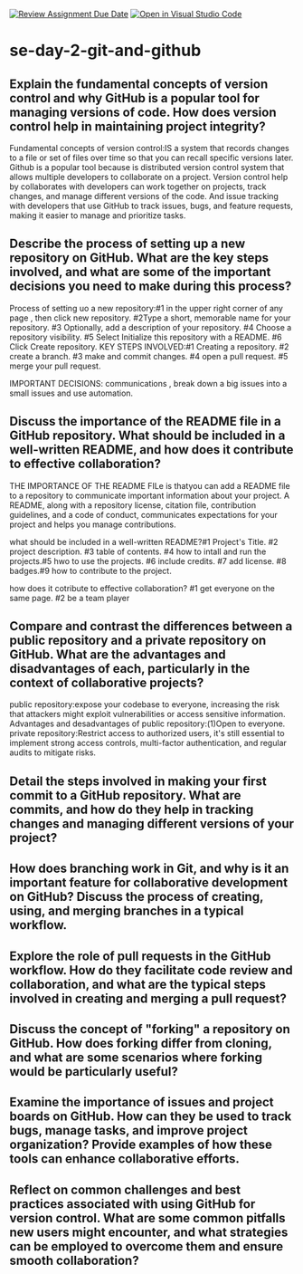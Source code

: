 [![Review Assignment Due Date](https://classroom.github.com/assets/deadline-readme-button-22041afd0340ce965d47ae6ef1cefeee28c7c493a6346c4f15d667ab976d596c.svg)](https://classroom.github.com/a/8wgCKhpZ)
[![Open in Visual Studio Code](https://classroom.github.com/assets/open-in-vscode-2e0aaae1b6195c2367325f4f02e2d04e9abb55f0b24a779b69b11b9e10269abc.svg)](https://classroom.github.com/online_ide?assignment_repo_id=18574566&assignment_repo_type=AssignmentRepo)
# se-day-2-git-and-github
## Explain the fundamental concepts of version control and why GitHub is a popular tool for managing versions of code. How does version control help in maintaining project integrity?
Fundamental concepts of version control:IS a system that records changes to a file or set of files over time so that you can recall specific versions later.
Github is a popular tool because is distributed version control system that allows multiple developers to collaborate on a project.
Version control help by collaborates with developers can work together on projects, track changes, and manage different versions of the code. And issue tracking with developers that use GitHub to track issues, bugs, and feature requests, making it easier to manage and prioritize tasks.

## Describe the process of setting up a new repository on GitHub. What are the key steps involved, and what are some of the important decisions you need to make during this process?
Process of setting uo  a new repository:#1 in the upper right corner of any page , then click new repository. #2Type a short, memorable name for your repository. #3 Optionally, add a description of your repository. #4 Choose a repository visibility. #5 Select Initialize this repository with a README. #6 Click Create repository.
KEY STEPS INVOLVED:#1 Creating a repository. #2 create a branch. #3 make and commit changes. #4 open a pull request. #5 merge your pull request.

IMPORTANT DECISIONS: communications , break down a big issues into a small issues and use automation.
## Discuss the importance of the README file in a GitHub repository. What should be included in a well-written README, and how does it contribute to effective collaboration?
THE IMPORTANCE OF THE README FILe is thatyou can add a README file to a repository to communicate important information about your project. A README, along with a repository license, citation file, contribution guidelines, and a code of conduct, communicates expectations for your project and helps you manage contributions.

what should be included in a well-written README?#1 Project's Title. #2 project description. #3  table of contents. #4 how to intall and run the projects.#5 hwo to use the projects. #6 include credits. #7 add license. #8 badges.#9 how to contribute to the project.

how does it cotribute to effective collaboration? #1 get everyone on the same page. #2 be a team player 
## Compare and contrast the differences between a public repository and a private repository on GitHub. What are the advantages and disadvantages of each, particularly in the context of collaborative projects?
public repository:expose your codebase to everyone, increasing the risk that attackers might exploit vulnerabilities or access sensitive information.
Advantages and desadvantages of public repository:(1)Open to everyone. 
private repository:Restrict access to authorized users, it's still essential to implement strong access controls, multi-factor authentication, and regular audits to mitigate risks.

## Detail the steps involved in making your first commit to a GitHub repository. What are commits, and how do they help in tracking changes and managing different versions of your project?

## How does branching work in Git, and why is it an important feature for collaborative development on GitHub? Discuss the process of creating, using, and merging branches in a typical workflow.

## Explore the role of pull requests in the GitHub workflow. How do they facilitate code review and collaboration, and what are the typical steps involved in creating and merging a pull request?

## Discuss the concept of "forking" a repository on GitHub. How does forking differ from cloning, and what are some scenarios where forking would be particularly useful?

## Examine the importance of issues and project boards on GitHub. How can they be used to track bugs, manage tasks, and improve project organization? Provide examples of how these tools can enhance collaborative efforts.

## Reflect on common challenges and best practices associated with using GitHub for version control. What are some common pitfalls new users might encounter, and what strategies can be employed to overcome them and ensure smooth collaboration?
